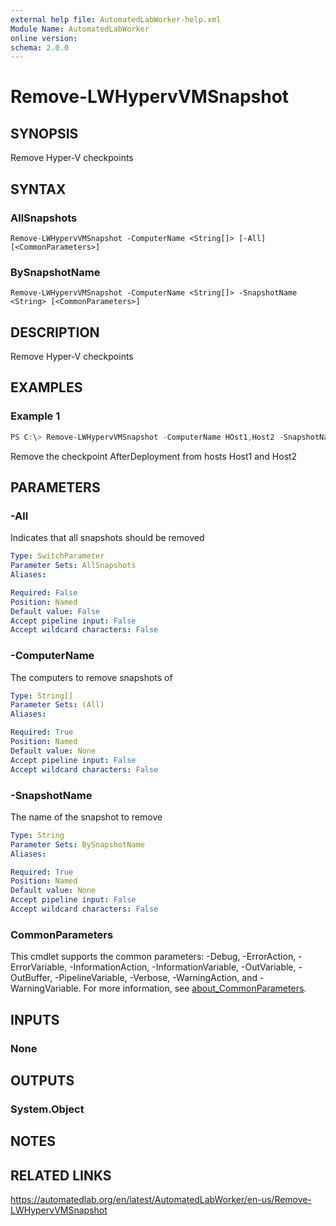 ```yaml
---
external help file: AutomatedLabWorker-help.xml
Module Name: AutomatedLabWorker
online version:
schema: 2.0.0
---
```


# Remove-LWHypervVMSnapshot

## SYNOPSIS
Remove Hyper-V checkpoints

## SYNTAX

### AllSnapshots
```
Remove-LWHypervVMSnapshot -ComputerName <String[]> [-All] [<CommonParameters>]
```

### BySnapshotName
```
Remove-LWHypervVMSnapshot -ComputerName <String[]> -SnapshotName <String> [<CommonParameters>]
```

## DESCRIPTION
Remove Hyper-V checkpoints

## EXAMPLES

### Example 1
```powershell
PS C:\> Remove-LWHypervVMSnapshot -ComputerName HOst1,Host2 -SnapshotName AfterDeployment
```

Remove the checkpoint AfterDeployment from hosts Host1 and Host2

## PARAMETERS

### -All
Indicates that all snapshots should be removed

```yaml
Type: SwitchParameter
Parameter Sets: AllSnapshots
Aliases:

Required: False
Position: Named
Default value: False
Accept pipeline input: False
Accept wildcard characters: False
```

### -ComputerName
The computers to remove snapshots of

```yaml
Type: String[]
Parameter Sets: (All)
Aliases:

Required: True
Position: Named
Default value: None
Accept pipeline input: False
Accept wildcard characters: False
```

### -SnapshotName
The name of the snapshot to remove

```yaml
Type: String
Parameter Sets: BySnapshotName
Aliases:

Required: True
Position: Named
Default value: None
Accept pipeline input: False
Accept wildcard characters: False
```

### CommonParameters
This cmdlet supports the common parameters: -Debug, -ErrorAction, -ErrorVariable, -InformationAction, -InformationVariable, -OutVariable, -OutBuffer, -PipelineVariable, -Verbose, -WarningAction, and -WarningVariable. For more information, see [about_CommonParameters](http://go.microsoft.com/fwlink/?LinkID=113216).

## INPUTS

### None
## OUTPUTS

### System.Object
## NOTES

## RELATED LINKS
https://automatedlab.org/en/latest/AutomatedLabWorker/en-us/Remove-LWHypervVMSnapshot
